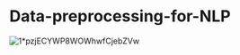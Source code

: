 # Data-preprocessing-for-NLP

![1*pzjECYWP8WOWhwfCjebZVw](https://user-images.githubusercontent.com/64656686/210159499-92bdc2b4-d5f3-4ad4-98c5-7c398647663f.png)
